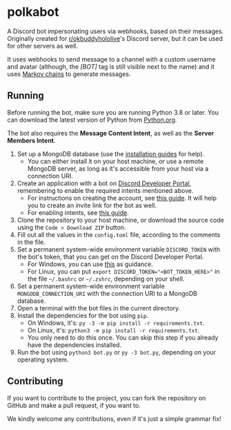 # polkabot
A Discord bot impersonating users via webhooks, based on their messages. Originally created for [r/okbuddyhololive](https://www.reddit.com/r/okbuddyhololive)'s Discord server, but it can be used for other servers as well.

It uses webhooks to send message to a channel with a custom username and avatar (although, the *[BOT]* tag is still visible next to the name) and it uses [Markov chains](https://en.wikipedia.org/wiki/Markov_chain) to generate messages.

## Running
Before running the bot, make sure you are running Python 3.8 or later.
You can download the latest version of Python from [Python.org](https://www.python.org/downloads).

The bot also requires the **Message Content Intent**, as well as the **Server Members Intent**.

1. Set up a MongoDB database (use the [installation guides](https://www.mongodb.com/docs/manual/administration/install-community) for help). 
    - You can either install it on your host machine, or use a remote MongoDB server, as long as it's accessible from your
host via a connection URI.
2. Create an application with a bot on [Discord Developer Portal](https://discord.com/developers/applications), remembering to enable the required intents mentioned above.
    - For instructions on creating the account, see [this guide](https://discordpy.readthedocs.io/en/stable/discord.html). It will help you to create an invite link for the bot as well.
    - For enabling intents, see [this guide](https://discordpy.readthedocs.io/en/stable/intents.html#privileged-intents).
3. Clone the repository to your host machine, or download the source code using the `Code > Download ZIP` button.
4. Fill out all the values in the `config.toml` file, according to the comments in the file.
5. Set a permanent system-wide environment variable `DISCORD_TOKEN` with the bot's token, that you can get on the Discord Developer Portal.
    - For Windows, you can use [this](https://www.java.com/en/download/help/path.html) as guidance.
    - For Linux, you can put `export DISCORD_TOKEN="<BOT_TOKEN_HERE>"` in the file `~/.bashrc` or `~/.zshrc`, depending on your shell.
6. Set a permanent system-wide environment variable `MONGODB_CONNECTION_URI` with the connection URI to a MongoDB database.
7. Open a terminal with the bot files in the current directory.
8. Install the dependencies for the bot using `pip`.
    - On Windows, it's: `py -3 -m pip install -r requirements.txt`.
    - On Linux, it's: `python3 -m pip install -r requirements.txt`.
    - You only need to do this once. You can skip this step if you already have the dependencies installed.
9. Run the bot using `python3 bot.py` or `py -3 bot.py`, depending on your operating system.

## Contributing
If you want to contribute to the project, you can fork the repository on GitHub and make a pull request, if you want to.

We kindly welcome any contributions, even if it's just a simple grammar fix!
